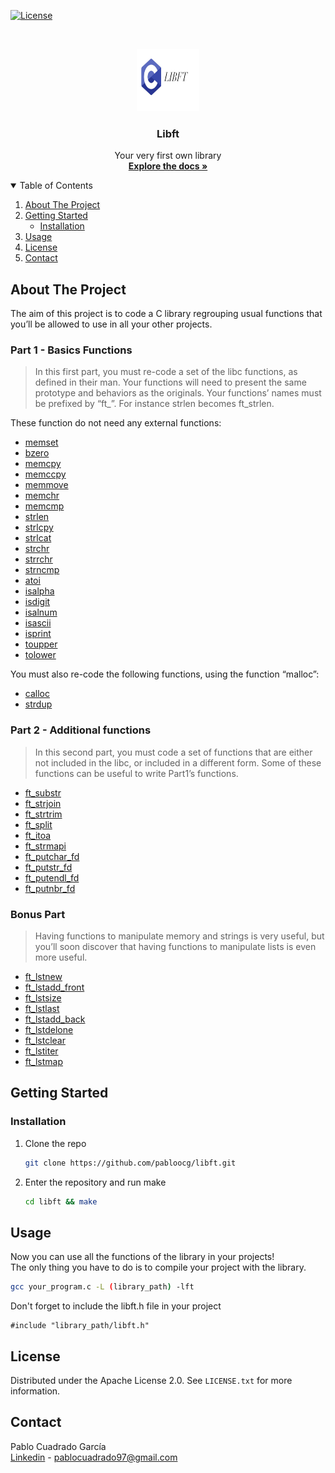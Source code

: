 [![License][license-logo]][license-url]

<br />
<p align="center">
    <img src="images/libft.jpg" alt="Logo" width="100" height="100">

  <h3 align="center">Libft</h3>

  <p align="center">
    Your very first own library
    <br />
    <a href="https://github.com/pabloocg/libft/tree/master/srcs"><strong>Explore the docs »</strong></a>
  </p>
</p>

<!-- TABLE OF CONTENTS -->
<details open="open">
  <summary>Table of Contents</summary>
  <ol>
    <li>
      <a href="#about-the-project">About The Project</a>
    </li>
    <li>
      <a href="#getting-started">Getting Started</a>
      <ul>
        <li><a href="#installation">Installation</a></li>
      </ul>
    </li>
    <li><a href="#usage">Usage</a></li>
    <li><a href="#license">License</a></li>
    <li><a href="#contact">Contact</a></li>
  </ol>
</details>



<!-- ABOUT THE PROJECT -->
## About The Project

The aim of this project is to code a C library regrouping usual functions that you’ll be allowed to use in all your other projects.


### Part 1 - Basics Functions
> In this first part, you must re-code a set of the libc functions, as defined in their man. Your functions will need to present the same prototype and behaviors as the originals. Your functions’ names must be prefixed by “ft_”. For instance strlen becomes ft_strlen.

These function do not need any external functions:

- [memset](https://github.com/pabloocg/libft/blob/master/srcs/ft_memset.c)
- [bzero](https://github.com/pabloocg/libft/blob/master/srcs/ft_bzero.c)
- [memcpy](https://github.com/pabloocg/libft/blob/master/srcs/ft_memcpy.c)
- [memccpy](https://github.com/pabloocg/libft/blob/master/srcs/ft_memccpy.c)
- [memmove](https://github.com/pabloocg/libft/blob/master/srcs/ft_memmove.c)
- [memchr](https://github.com/pabloocg/libft/blob/master/srcs/ft_memchr.c)
- [memcmp](https://github.com/pabloocg/libft/blob/master/srcs/ft_memcmp.c)
- [strlen](https://github.com/pabloocg/libft/blob/master/srcs/ft_strlen.c)
- [strlcpy](https://github.com/pabloocg/libft/blob/master/srcs/ft_strlcpy.c)
- [strlcat](https://github.com/pabloocg/libft/blob/master/srcs/ft_strlcat.c)
- [strchr](https://github.com/pabloocg/libft/blob/master/srcs/ft_strchr.c)
- [strrchr](https://github.com/pabloocg/libft/blob/master/srcs/ft_strrchr.c)
- [strncmp](https://github.com/pabloocg/libft/blob/master/srcs/ft_strncmp.c)
- [atoi](https://github.com/pabloocg/libft/blob/master/srcs/ft_atoi.c)
- [isalpha](https://github.com/pabloocg/libft/blob/master/srcs/ft_isalpha.c)
- [isdigit](https://github.com/pabloocg/libft/blob/master/srcs/ft_isdigit.c)
- [isalnum](https://github.com/pabloocg/libft/blob/master/srcs/ft_isalnum.c)
- [isascii](https://github.com/pabloocg/libft/blob/master/srcs/ft_isascii.c)
- [isprint](https://github.com/pabloocg/libft/blob/master/srcs/ft_isprint.c)
- [toupper](https://github.com/pabloocg/libft/blob/master/srcs/ft_toupper.c)
- [tolower](https://github.com/pabloocg/libft/blob/master/srcs/ft_tolower.c)

You must also re-code the following functions, using the function “malloc”:

- [calloc](https://github.com/pabloocg/libft/blob/master/srcs/ft_calloc.c)
- [strdup](https://github.com/pabloocg/libft/blob/master/srcs/ft_strdup.c)


### Part 2 - Additional functions
> In this second part, you must code a set of functions that are either not included in the libc, or included in a different form. Some of these functions can be useful to write Part1’s functions.

- [ft_substr](https://github.com/pabloocg/libft/blob/master/srcs/ft_substr.c)
- [ft_strjoin](https://github.com/pabloocg/libft/blob/master/srcs/ft_strjoin.c)
- [ft_strtrim](https://github.com/pabloocg/libft/blob/master/srcs/ft_strtrim.c)
- [ft_split](https://github.com/pabloocg/libft/blob/master/srcs/ft_split.c)
- [ft_itoa](https://github.com/pabloocg/libft/blob/master/srcs/ft_itoa.c)
- [ft_strmapi](https://github.com/pabloocg/libft/blob/master/srcs/ft_itoa.c)
- [ft_putchar_fd](https://github.com/pabloocg/libft/blob/master/srcs/ft_putchar_fd.c)
- [ft_putstr_fd](https://github.com/pabloocg/libft/blob/master/srcs/ft_putstr_fd.c)
- [ft_putendl_fd](https://github.com/pabloocg/libft/blob/master/srcs/ft_putendl_fd.c)
- [ft_putnbr_fd](https://github.com/pabloocg/libft/blob/master/srcs/ft_putnbr_fd.c)


### Bonus Part
> Having functions to manipulate memory and strings is very useful, but you’ll soon discover that having functions to manipulate lists is even more useful.

- [ft_lstnew](https://github.com/pabloocg/libft/blob/master/srcs/ft_lstnew.c)
- [ft_lstadd_front](https://github.com/pabloocg/libft/blob/master/srcs/ft_lstadd_front.c)
- [ft_lstsize](https://github.com/pabloocg/libft/blob/master/srcs/ft_lstsize.c)
- [ft_lstlast](https://github.com/pabloocg/libft/blob/master/srcs/ft_lstlast.c)
- [ft_lstadd_back](https://github.com/pabloocg/libft/blob/master/srcs/ft_lstadd_back.c)
- [ft_lstdelone](https://github.com/pabloocg/libft/blob/master/srcs/ft_lstdelone.c)
- [ft_lstclear](https://github.com/pabloocg/libft/blob/master/srcs/ft_lstclear.c)
- [ft_lstiter](https://github.com/pabloocg/libft/blob/master/srcs/ft_lstiter.c)
- [ft_lstmap](https://github.com/pabloocg/libft/blob/master/srcs/ft_lstmap.c)


## Getting Started

### Installation

1. Clone the repo
    ```sh
    git clone https://github.com/pabloocg/libft.git
    ```
2. Enter the repository and run make
    ```sh
    cd libft && make
    ```

## Usage

Now you can use all the functions of the library in your projects!</br>
The only thing you have to do is to compile your project with the library.
```sh
gcc your_program.c -L (library_path) -lft
```
Don't forget to include the libft.h file in your project
```
#include "library_path/libft.h"
```

## License

Distributed under the Apache License 2.0. See `LICENSE.txt` for more information.

## Contact

Pablo Cuadrado García </br>
[Linkedin][linkedin-url] - pablocuadrado97@gmail.com

[license-logo]: https://img.shields.io/hexpm/l/plug?style=for-the-badge
[license-url]: https://github.com/pabloocg/libft/LICENSE.txt
[linkedin-url]: https://linkedin.com/in/pablo-cuadrado97

